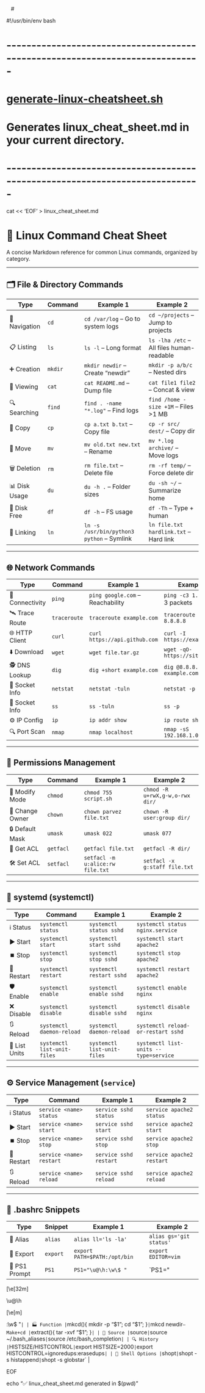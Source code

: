   
#<p class="has-line-data" data-line-start="0" data-line-end="1">#!/usr/bin/env bash</p>
<h1 class="code-line" data-line-start=1 data-line-end=2 ><a id="_1"></a>-----------------------------------------------------------------------------</h1>
<h1 class="code-line" data-line-start=2 data-line-end=3 ><a id="generatelinuxcheatsheetsh_2"></a><a href="http://generate-linux-cheatsheet.sh">generate-linux-cheatsheet.sh</a></h1>
<h1 class="code-line" data-line-start=3 data-line-end=4 ><a id="Generates_linux_cheat_sheetmd_in_your_current_directory_3"></a>Generates linux_cheat_sheet.md in your current directory.</h1>
<h1 class="code-line" data-line-start=4 data-line-end=5 ><a id="_4"></a>-----------------------------------------------------------------------------</h1>
<p class="has-line-data" data-line-start="6" data-line-end="7">cat &lt;&lt; ‘EOF’ &gt; linux_cheat_sheet.md</p>
<h1 class="code-line" data-line-start=7 data-line-end=8 ><a id="_Linux_Command_Cheat_Sheet_7"></a>🐧 Linux Command Cheat Sheet</h1>
<p class="has-line-data" data-line-start="9" data-line-end="10">A concise Markdown reference for common Linux commands, organized by category.</p>
<hr>
<h2 class="code-line" data-line-start=13 data-line-end=14 ><a id="_File__Directory_Commands_13"></a>🗂️ File &amp; Directory Commands</h2>
<table class="table table-striped table-bordered">
<thead>
<tr>
<th>Type</th>
<th>Command</th>
<th>Example 1</th>
<th>Example 2</th>
</tr>
</thead>
<tbody>
<tr>
<td>📂 Navigation</td>
<td><code>cd</code></td>
<td><code>cd /var/log</code> – Go to system logs</td>
<td><code>cd ~/projects</code> – Jump to projects</td>
</tr>
<tr>
<td>📋 Listing</td>
<td><code>ls</code></td>
<td><code>ls -l</code> – Long format</td>
<td><code>ls -lha /etc</code> – All files human-readable</td>
</tr>
<tr>
<td>➕ Creation</td>
<td><code>mkdir</code></td>
<td><code>mkdir newdir</code> – Create “newdir”</td>
<td><code>mkdir -p a/b/c</code> – Nested dirs</td>
</tr>
<tr>
<td>📝 Viewing</td>
<td><code>cat</code></td>
<td><code>cat README.md</code> – Dump file</td>
<td><code>cat file1 file2</code> – Concat &amp; view</td>
</tr>
<tr>
<td>🔍 Searching</td>
<td><code>find</code></td>
<td><code>find . -name &quot;*.log&quot;</code> – Find logs</td>
<td><code>find /home -size +1M</code> – Files &gt;1 MB</td>
</tr>
<tr>
<td>📄 Copy</td>
<td><code>cp</code></td>
<td><code>cp a.txt b.txt</code> – Copy file</td>
<td><code>cp -r src/ dest/</code> – Copy dir</td>
</tr>
<tr>
<td>🚚 Move</td>
<td><code>mv</code></td>
<td><code>mv old.txt new.txt</code> – Rename</td>
<td><code>mv *.log archive/</code> – Move logs</td>
</tr>
<tr>
<td>🗑️ Deletion</td>
<td><code>rm</code></td>
<td><code>rm file.txt</code> – Delete file</td>
<td><code>rm -rf temp/</code> – Force delete dir</td>
</tr>
<tr>
<td>📊 Disk Usage</td>
<td><code>du</code></td>
<td><code>du -h .</code> – Folder sizes</td>
<td><code>du -sh ~/</code> – Summarize home</td>
</tr>
<tr>
<td>💾 Disk Free</td>
<td><code>df</code></td>
<td><code>df -h</code> – FS usage</td>
<td><code>df -Th</code> – Type + human</td>
</tr>
<tr>
<td>🔗 Linking</td>
<td><code>ln</code></td>
<td><code>ln -s /usr/bin/python3 python</code> – Symlink</td>
<td><code>ln file.txt hardlink.txt</code> – Hard link</td>
</tr>
</tbody>
</table>
<hr>
<h2 class="code-line" data-line-start=31 data-line-end=32 ><a id="_Network_Commands_31"></a>🌐 Network Commands</h2>
<table class="table table-striped table-bordered">
<thead>
<tr>
<th>Type</th>
<th>Command</th>
<th>Example 1</th>
<th>Example 2</th>
</tr>
</thead>
<tbody>
<tr>
<td>📶 Connectivity</td>
<td><code>ping</code></td>
<td><code>ping google.com</code> – Reachability</td>
<td><code>ping -c3 1.1.1.1</code> – 3 packets</td>
</tr>
<tr>
<td>🛰️ Trace Route</td>
<td><code>traceroute</code></td>
<td><code>traceroute example.com</code></td>
<td><code>traceroute -n 8.8.8.8</code></td>
</tr>
<tr>
<td>🌐 HTTP Client</td>
<td><code>curl</code></td>
<td><code>curl https://api.github.com</code></td>
<td><code>curl -I https://example.com</code></td>
</tr>
<tr>
<td>⬇️ Download</td>
<td><code>wget</code></td>
<td><code>wget file.tar.gz</code></td>
<td><code>wget -qO- https://site.com</code></td>
</tr>
<tr>
<td>🕵️ DNS Lookup</td>
<td><code>dig</code></td>
<td><code>dig +short example.com</code></td>
<td><code>dig @8.8.8.8 example.com</code></td>
</tr>
<tr>
<td>🔌 Socket Info</td>
<td><code>netstat</code></td>
<td><code>netstat -tuln</code></td>
<td><code>netstat -p</code></td>
</tr>
<tr>
<td>🔌 Socket Info</td>
<td><code>ss</code></td>
<td><code>ss -tuln</code></td>
<td><code>ss -p</code></td>
</tr>
<tr>
<td>⚙️ IP Config</td>
<td><code>ip</code></td>
<td><code>ip addr show</code></td>
<td><code>ip route show</code></td>
</tr>
<tr>
<td>🔍 Port Scan</td>
<td><code>nmap</code></td>
<td><code>nmap localhost</code></td>
<td><code>nmap -sS 192.168.1.0/24</code></td>
</tr>
</tbody>
</table>
<hr>
<h2 class="code-line" data-line-start=47 data-line-end=48 ><a id="_Permissions_Management_47"></a>🔐 Permissions Management</h2>
<table class="table table-striped table-bordered">
<thead>
<tr>
<th>Type</th>
<th>Command</th>
<th>Example 1</th>
<th>Example 2</th>
</tr>
</thead>
<tbody>
<tr>
<td>🔑 Modify Mode</td>
<td><code>chmod</code></td>
<td><code>chmod 755 script.sh</code></td>
<td><code>chmod -R u+rwX,g-w,o-rwx dir/</code></td>
</tr>
<tr>
<td>👤 Change Owner</td>
<td><code>chown</code></td>
<td><code>chown parvez file.txt</code></td>
<td><code>chown -R user:group dir/</code></td>
</tr>
<tr>
<td>🔒 Default Mask</td>
<td><code>umask</code></td>
<td><code>umask 022</code></td>
<td><code>umask 077</code></td>
</tr>
<tr>
<td>📜 Get ACL</td>
<td><code>getfacl</code></td>
<td><code>getfacl file.txt</code></td>
<td><code>getfacl -R dir/</code></td>
</tr>
<tr>
<td>🛠️ Set ACL</td>
<td><code>setfacl</code></td>
<td><code>setfacl -m u:alice:rw file.txt</code></td>
<td><code>setfacl -x g:staff file.txt</code></td>
</tr>
</tbody>
</table>
<hr>
<h2 class="code-line" data-line-start=59 data-line-end=60 ><a id="_systemd_systemctl_59"></a>🔧 systemd (systemctl)</h2>
<table class="table table-striped table-bordered">
<thead>
<tr>
<th>Type</th>
<th>Command</th>
<th>Example 1</th>
<th>Example 2</th>
</tr>
</thead>
<tbody>
<tr>
<td>ℹ️ Status</td>
<td><code>systemctl status</code></td>
<td><code>systemctl status sshd</code></td>
<td><code>systemctl status nginx.service</code></td>
</tr>
<tr>
<td>▶️ Start</td>
<td><code>systemctl start</code></td>
<td><code>systemctl start sshd</code></td>
<td><code>systemctl start apache2</code></td>
</tr>
<tr>
<td>⏹️ Stop</td>
<td><code>systemctl stop</code></td>
<td><code>systemctl stop sshd</code></td>
<td><code>systemctl stop apache2</code></td>
</tr>
<tr>
<td>🔄 Restart</td>
<td><code>systemctl restart</code></td>
<td><code>systemctl restart sshd</code></td>
<td><code>systemctl restart apache2</code></td>
</tr>
<tr>
<td>🛡️ Enable</td>
<td><code>systemctl enable</code></td>
<td><code>systemctl enable sshd</code></td>
<td><code>systemctl enable nginx</code></td>
</tr>
<tr>
<td>❌ Disable</td>
<td><code>systemctl disable</code></td>
<td><code>systemctl disable sshd</code></td>
<td><code>systemctl disable nginx</code></td>
</tr>
<tr>
<td>🔃 Reload</td>
<td><code>systemctl daemon-reload</code></td>
<td><code>systemctl daemon-reload</code></td>
<td><code>systemctl reload-or-restart sshd</code></td>
</tr>
<tr>
<td>📜 List Units</td>
<td><code>systemctl list-unit-files</code></td>
<td><code>systemctl list-unit-files</code></td>
<td><code>systemctl list-units --type=service</code></td>
</tr>
</tbody>
</table>
<hr>
<h2 class="code-line" data-line-start=74 data-line-end=75 ><a id="_Service_Management_service_74"></a>⚙️ Service Management (<code>service</code>)</h2>
<table class="table table-striped table-bordered">
<thead>
<tr>
<th>Type</th>
<th>Command</th>
<th>Example 1</th>
<th>Example 2</th>
</tr>
</thead>
<tbody>
<tr>
<td>ℹ️ Status</td>
<td><code>service &lt;name&gt; status</code></td>
<td><code>service sshd status</code></td>
<td><code>service apache2 status</code></td>
</tr>
<tr>
<td>▶️ Start</td>
<td><code>service &lt;name&gt; start</code></td>
<td><code>service sshd start</code></td>
<td><code>service apache2 start</code></td>
</tr>
<tr>
<td>⏹️ Stop</td>
<td><code>service &lt;name&gt; stop</code></td>
<td><code>service sshd stop</code></td>
<td><code>service apache2 stop</code></td>
</tr>
<tr>
<td>🔄 Restart</td>
<td><code>service &lt;name&gt; restart</code></td>
<td><code>service sshd restart</code></td>
<td><code>service apache2 restart</code></td>
</tr>
<tr>
<td>🔃 Reload</td>
<td><code>service &lt;name&gt; reload</code></td>
<td><code>service sshd reload</code></td>
<td><code>service apache2 reload</code></td>
</tr>
</tbody>
</table>
<hr>
<h2 class="code-line" data-line-start=86 data-line-end=87 ><a id="_bashrc_Snippets_86"></a>📝 .bashrc Snippets</h2>
<table class="table table-striped table-bordered">
<thead>
<tr>
<th>Type</th>
<th>Snippet</th>
<th>Example 1</th>
<th>Example 2</th>
</tr>
</thead>
<tbody>
<tr>
<td>🔗 Alias</td>
<td><code>alias</code></td>
<td><code>alias ll='ls -la'</code></td>
<td><code>alias gs='git status'</code></td>
</tr>
<tr>
<td>🌿 Export</td>
<td><code>export</code></td>
<td><code>export PATH=$PATH:/opt/bin</code></td>
<td><code>export EDITOR=vim</code></td>
</tr>
<tr>
<td>🎨 PS1 Prompt</td>
<td><code>PS1</code></td>
<td><code>PS1=&quot;\u@\h:\w\$ &quot;</code></td>
<td>`PS1=&quot;</td>
</tr>
</tbody>
</table>
<p class="has-line-data" data-line-start="94" data-line-end="95">[\e[32m]</p>
<p class="has-line-data" data-line-start="96" data-line-end="97">\u@\h</p>
<p class="has-line-data" data-line-start="98" data-line-end="99">[\e[m]</p>
<p class="has-line-data" data-line-start="100" data-line-end="105">:\w$ &quot;<code>| | 🏭 Function |</code>mkcd(){ mkdir -p “$1”; cd “$1”; }<code>|</code>mkcd newdir<code>– Make+cd |</code>extract(){ tar -xvf “$1”; }<code>| | 📜 Source |</code>source<code>|</code>source ~/.bash_aliases<code>|</code>source /etc/bash_completion<code>| | 🔍 History |</code>HISTSIZE/HISTCONTROL<code>|</code>export HISTSIZE=2000<code>|</code>export HISTCONTROL=ignoredups:erasedups<code>| | 🔔 Shell Options |</code>shopt<code>|</code>shopt -s histappend<code>|</code>shopt -s globstar`                    |</p>
<p class="has-line-data" data-line-start="106" data-line-end="107">EOF</p>
<p class="has-line-data" data-line-start="108" data-line-end="109">echo “✅ linux_cheat_sheet.md generated in $(pwd)”</p>

